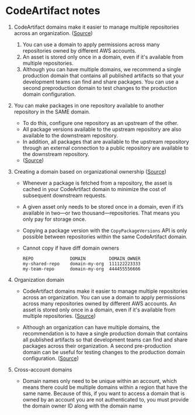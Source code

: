# CodeArtifact notes

1. CodeArtifact domains make it easier to manage multiple repositories across an organization. ([Source](https://docs.aws.amazon.com/codeartifact/latest/ug/domains.html))
    1. You can use a domain to apply permissions across many repositories owned by different AWS accounts.
    1. An asset is stored only once in a domain, even if it's available from multiple repositories.
    1. Although you can have multiple domains, we recommend a single production domain that contains all published artifacts so that your development teams can find and share packages. You can use a second preproduction domain to test changes to the production domain configuration.

1. You can make packages in one repository available to another repository in the SAME domain.
    - To do this, configure one repository as an upstream of the other.
    - All package versions available to the upstream repository are also available to the downstream repository.
    - In addition, all packages that are available to the upstream repository through an external connection to a public repository are available to the downstream repository.
    - ([Source](https://docs.aws.amazon.com/codeartifact/latest/ug/welcome.html))

1. Creating a domain based on organizational ownership ([Source](https://aws.amazon.com/blogs/devops/integrating-aws-codeartifact-package-mgmt-flow/))
    - Whenever a package is fetched from a repository, the asset is cached in your CodeArtifact domain to minimize the cost of subsequent downstream requests.
    - A given asset only needs to be stored once in a domain, even if it’s available in two—or two thousand—repositories. That means you only pay for storage once.
    - Copying a package version with the `CopyPackageVersions` API is only possible between repositories within the same CodeArtifact domain.
    - Cannot copy if have diff domain owners

        ```
        REPO              DOMAIN         DOMAIN_OWNER
        my-shared-repo    domain-my-org  111122223333
        my-team-repo      domain-my-org  444455556666
        ```

1. Organization domain
    - CodeArtifact domains make it easier to manage multiple repositories across an organization. You can use a domain to apply permissions across many repositories owned by different AWS accounts. An asset is stored only once in a domain, even if it's available from multiple repositories. ([Source](https://docs.aws.amazon.com/codeartifact/latest/ug/domains.html))

    - Although an organization can have multiple domains, the recommendation is to have a single production domain that contains all published artifacts so that development teams can find and share packages across their organization. A second pre-production domain can be useful for testing changes to the production domain configuration. ([Source](https://docs.aws.amazon.com/codeartifact/latest/ug/domain-overview.html))

1. Cross-account domains
    - Domain names only need to be unique within an account, which means there could be multiple domains within a region that have the same name. Because of this, if you want to access a domain that is owned by an account you are not authenticated to, you must provide the domain owner ID along with the domain name
